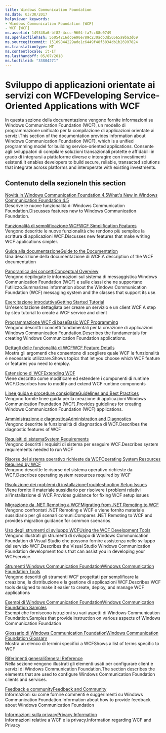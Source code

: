 ```yaml
---
title: Windows Communication Foundation
ms.date: 03/30/2017
helpviewer_keywords:
- Windows Communication Foundation [WCF]
- WCF [WCF]
ms.assetid: 149348a6-bf82-4ccc-9604-fa7cc88c0749
ms.openlocfilehash: 56054216dc6e90e789c230acb3d56565a9ba3d69
ms.sourcegitcommit: 15109844229ade1c6449f48f3834db1b26907824
ms.translationtype: MT
ms.contentlocale: it-IT
ms.lasthandoff: 05/07/2018
ms.locfileid: "33804271"
---
```

# <a name="developing-service-oriented-applications-with-wcf"></a><span data-ttu-id="c6230-102">Sviluppo di applicazioni orientate ai servizi con WCF</span><span class="sxs-lookup"><span data-stu-id="c6230-102">Developing Service-Oriented Applications with WCF</span></span>
<span data-ttu-id="c6230-103">In questa sezione della documentazione vengono fornite informazioni su Windows Communication Foundation (WCF), un modello di programmazione unificato per la compilazione di applicazioni orientate ai servizi.</span><span class="sxs-lookup"><span data-stu-id="c6230-103">This section of the documentation provides information about Windows Communication Foundation (WCF), which is a unified programming model for building service-oriented applications.</span></span> <span data-ttu-id="c6230-104">Consente agli sviluppatori di compilare soluzioni transazionali protette e affidabili in grado di integrarsi a piattaforme diverse e interagire con investimenti esistenti.</span><span class="sxs-lookup"><span data-stu-id="c6230-104">It enables developers to build secure, reliable, transacted solutions that integrate across platforms and interoperate with existing investments.</span></span>
 
## <a name="in-this-section"></a><span data-ttu-id="c6230-105">Contenuto della sezione</span><span class="sxs-lookup"><span data-stu-id="c6230-105">In this section</span></span>  
 [<span data-ttu-id="c6230-106">Novità in Windows Communication Foundation 4.5</span><span class="sxs-lookup"><span data-stu-id="c6230-106">What's New in Windows Communication Foundation 4.5</span></span>](../../../docs/framework/wcf/whats-new.md)  
 <span data-ttu-id="c6230-107">Descrive le nuove funzionalità di Windows Communication Foundation.</span><span class="sxs-lookup"><span data-stu-id="c6230-107">Discusses features new to Windows Communication Foundation.</span></span>  
  
 [<span data-ttu-id="c6230-108">Funzionalità di semplificazione WCF</span><span class="sxs-lookup"><span data-stu-id="c6230-108">WCF Simplification Features</span></span>](../../../docs/framework/wcf/wcf-simplification-features.md)  
 <span data-ttu-id="c6230-109">Vengono descritte le nuove funzionalità che rendono più semplice la scrittura di applicazioni WCF.</span><span class="sxs-lookup"><span data-stu-id="c6230-109">Discusses new features that make writing WCF applications simpler.</span></span>  
  
 [<span data-ttu-id="c6230-110">Guida alla documentazione</span><span class="sxs-lookup"><span data-stu-id="c6230-110">Guide to the Documentation</span></span>](../../../docs/framework/wcf/guide-to-the-documentation.md)  
 <span data-ttu-id="c6230-111">Una descrizione della documentazione di WCF.</span><span class="sxs-lookup"><span data-stu-id="c6230-111">A description of the WCF documentation</span></span>  
  
 [<span data-ttu-id="c6230-112">Panoramica dei concetti</span><span class="sxs-lookup"><span data-stu-id="c6230-112">Conceptual Overview</span></span>](../../../docs/framework/wcf/conceptual-overview.md)  
 <span data-ttu-id="c6230-113">Vengono riepilogate le informazioni sul sistema di messaggistica Windows Communication Foundation (WCF) e sulle classi che ne supportano l'utilizzo.</span><span class="sxs-lookup"><span data-stu-id="c6230-113">Summarizes information about the Windows Communication Foundation (WCF) messaging system and the classes that support its use.</span></span>  
  
 [<span data-ttu-id="c6230-114">Esercitazione introduttiva</span><span class="sxs-lookup"><span data-stu-id="c6230-114">Getting Started Tutorial</span></span>](../../../docs/framework/wcf/getting-started-tutorial.md)  
 <span data-ttu-id="c6230-115">Un'esercitazione dettagliata per creare un servizio e un client WCF.</span><span class="sxs-lookup"><span data-stu-id="c6230-115">A step by step tutorial to create a WCF service and client</span></span>  
  
 [<span data-ttu-id="c6230-116">Programmazione WCF di base</span><span class="sxs-lookup"><span data-stu-id="c6230-116">Basic WCF Programming</span></span>](../../../docs/framework/wcf/basic-wcf-programming.md)  
 <span data-ttu-id="c6230-117">Vengono descritti i concetti fondamentali per la creazione di applicazioni Windows Communication Foundation.</span><span class="sxs-lookup"><span data-stu-id="c6230-117">Describes the fundamentals for creating Windows Communication Foundation applications.</span></span>  
  
 [<span data-ttu-id="c6230-118">Dettagli delle funzionalità di WCF</span><span class="sxs-lookup"><span data-stu-id="c6230-118">WCF Feature Details</span></span>](../../../docs/framework/wcf/feature-details/index.md)  
 <span data-ttu-id="c6230-119">Mostra gli argomenti che consentono di scegliere quale WCF le funzionalità è necessario utilizzare.</span><span class="sxs-lookup"><span data-stu-id="c6230-119">Shows topics that let you choose which WCF feature or features you need to employ.</span></span>  
  
 [<span data-ttu-id="c6230-120">Estensione di WCF</span><span class="sxs-lookup"><span data-stu-id="c6230-120">Extending WCF</span></span>](../../../docs/framework/wcf/extending/index.md)  
 <span data-ttu-id="c6230-121">Viene descritto come modificare ed estendere i componenti di runtime WCF.</span><span class="sxs-lookup"><span data-stu-id="c6230-121">Describes how to modify and extend WCF runtime components</span></span>  
  
 [<span data-ttu-id="c6230-122">Linee guida e procedure consigliate</span><span class="sxs-lookup"><span data-stu-id="c6230-122">Guidelines and Best Practices</span></span>](../../../docs/framework/wcf/guidelines-and-best-practices.md)  
 <span data-ttu-id="c6230-123">Vengono fornite linee guida per la creazione di applicazioni Windows Communication Foundation (WCF).</span><span class="sxs-lookup"><span data-stu-id="c6230-123">Provides guidelines for creating Windows Communication Foundation (WCF) applications.</span></span>  
  
 [<span data-ttu-id="c6230-124">Amministrazione e diagnostica</span><span class="sxs-lookup"><span data-stu-id="c6230-124">Administration and Diagnostics</span></span>](../../../docs/framework/wcf/diagnostics/index.md)  
 <span data-ttu-id="c6230-125">Vengono descritte le funzionalità di diagnostica di WCF.</span><span class="sxs-lookup"><span data-stu-id="c6230-125">Describes the diagnostic features of WCF</span></span>  
  
 [<span data-ttu-id="c6230-126">Requisiti di sistema</span><span class="sxs-lookup"><span data-stu-id="c6230-126">System Requirements</span></span>](../../../docs/framework/wcf/wcf-system-requirements.md)  
 <span data-ttu-id="c6230-127">Vengono descritti i requisiti di sistema per eseguire WCF.</span><span class="sxs-lookup"><span data-stu-id="c6230-127">Describes system requirements needed to run WCF</span></span>  
  
 [<span data-ttu-id="c6230-128">Risorse del sistema operativo richieste da WCF</span><span class="sxs-lookup"><span data-stu-id="c6230-128">Operating System Resources Required by WCF</span></span>](../../../docs/framework/wcf/operating-system-resources-required-by-wcf.md)  
 <span data-ttu-id="c6230-129">Vengono descritte le risorse del sistema operativo richieste da WCF.</span><span class="sxs-lookup"><span data-stu-id="c6230-129">Describes operating system resources required by WCF</span></span>  
  
 [<span data-ttu-id="c6230-130">Risoluzione dei problemi di installazione</span><span class="sxs-lookup"><span data-stu-id="c6230-130">Troubleshooting Setup Issues</span></span>](../../../docs/framework/wcf/troubleshooting-setup-issues.md)  
 <span data-ttu-id="c6230-131">Viene fornito il materiale sussidiario per risolvere i problemi relativi all'installazione di WCF.</span><span class="sxs-lookup"><span data-stu-id="c6230-131">Provides guidance for fixing WCF setup issues</span></span>  
  
 [<span data-ttu-id="c6230-132">Migrazione da .NET Remoting a WCF</span><span class="sxs-lookup"><span data-stu-id="c6230-132">Migrating from .NET Remoting to WCF</span></span>](../../../docs/framework/wcf/migrating-from-net-remoting-to-wcf.md)  
 <span data-ttu-id="c6230-133">Vengono confrontati .NET Remoting e WCF e viene fornito materiale sussidiario per gli scenari comuni.</span><span class="sxs-lookup"><span data-stu-id="c6230-133">Compares .NET Remoting to WCF and provides migration guidance for common scenarios.</span></span>  
  
 [<span data-ttu-id="c6230-134">Uso degli strumenti di sviluppo WCF</span><span class="sxs-lookup"><span data-stu-id="c6230-134">Using the WCF Development Tools</span></span>](../../../docs/framework/wcf/using-the-wcf-development-tools.md)  
 <span data-ttu-id="c6230-135">Vengono illustrati gli strumenti di sviluppo di Windows Communication Foundation di Visual Studio che possono fornire assistenza nello sviluppo del servizio WCF.</span><span class="sxs-lookup"><span data-stu-id="c6230-135">Describes the Visual Studio Windows Communication Foundation development tools that can assist you in developing your WCFservice.</span></span>  
  
 [<span data-ttu-id="c6230-136">Strumenti Windows Communication Foundation</span><span class="sxs-lookup"><span data-stu-id="c6230-136">Windows Communication Foundation Tools</span></span>](../../../docs/framework/wcf/tools.md)  
 <span data-ttu-id="c6230-137">Vengono descritti gli strumenti WCF progettati per semplificare la creazione, la distribuzione e la gestione di applicazioni WCF.</span><span class="sxs-lookup"><span data-stu-id="c6230-137">Describes WCF tools designed to make it easier to create, deploy, and manage WCF applications</span></span>  
  
 [<span data-ttu-id="c6230-138">Esempi di Windows Communication Foundation</span><span class="sxs-lookup"><span data-stu-id="c6230-138">Windows Communication Foundation Samples</span></span>](../../../docs/framework/wcf/samples/index.md)  
 <span data-ttu-id="c6230-139">Esempi che forniscono istruzioni su vari aspetti di Windows Communication Foundation.</span><span class="sxs-lookup"><span data-stu-id="c6230-139">Samples that provide instruction on various aspects of Windows Communication Foundation</span></span>  
  
 [<span data-ttu-id="c6230-140">Glossario di Windows Communication Foundation</span><span class="sxs-lookup"><span data-stu-id="c6230-140">Windows Communication Foundation Glossary</span></span>](../../../docs/framework/wcf/glossary.md)  
 <span data-ttu-id="c6230-141">Mostra un elenco di termini specifici a WCF</span><span class="sxs-lookup"><span data-stu-id="c6230-141">Shows a list of terms specific to WCF</span></span>  
  
 [<span data-ttu-id="c6230-142">Riferimenti generali</span><span class="sxs-lookup"><span data-stu-id="c6230-142">General Reference</span></span>](../../../docs/framework/wcf/general-reference.md)  
 <span data-ttu-id="c6230-143">Nella sezione vengono illustrati gli elementi usati per configurare client e servizi di Windows Communication Foundation.</span><span class="sxs-lookup"><span data-stu-id="c6230-143">The section describes the elements that are used to configure Windows Communication Foundation clients and services.</span></span>  
  
 [<span data-ttu-id="c6230-144">Feedback e community</span><span class="sxs-lookup"><span data-stu-id="c6230-144">Feedback and Community</span></span>](../../../docs/framework/wcf/feedback-and-community.md)  
 <span data-ttu-id="c6230-145">Informazioni su come fornire commenti e suggerimenti su Windows Communication Foundation.</span><span class="sxs-lookup"><span data-stu-id="c6230-145">Information about how to provide feedback about Windows Communication Foundation</span></span>  
  
 [<span data-ttu-id="c6230-146">Informazioni sulla privacy</span><span class="sxs-lookup"><span data-stu-id="c6230-146">Privacy Information</span></span>](../../../docs/framework/wcf/privacy-information.md)  
 <span data-ttu-id="c6230-147">Informazioni relative a WCF e la privacy.</span><span class="sxs-lookup"><span data-stu-id="c6230-147">Information regarding WCF and Privacy</span></span>  
